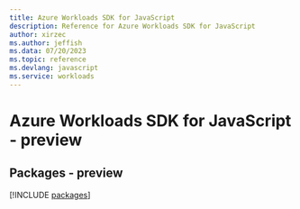 ```yaml
---
title: Azure Workloads SDK for JavaScript
description: Reference for Azure Workloads SDK for JavaScript
author: xirzec
ms.author: jeffish
ms.data: 07/20/2023
ms.topic: reference
ms.devlang: javascript
ms.service: workloads
---
```

# Azure Workloads SDK for JavaScript - preview
## Packages - preview
[!INCLUDE [packages](workloads-index.md)]